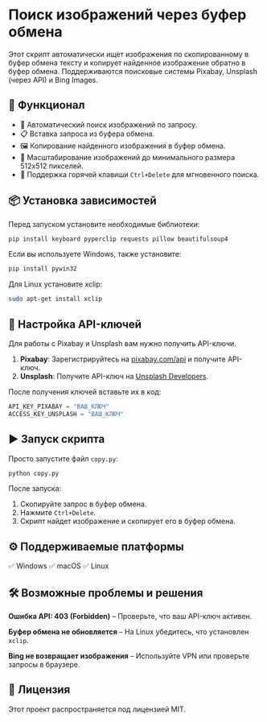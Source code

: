 # Поиск изображений через буфер обмена

Этот скрипт автоматически ищет изображения по скопированному в буфер обмена тексту и копирует найденное изображение обратно в буфер обмена. Поддерживаются поисковые системы Pixabay, Unsplash (через API) и Bing Images.

## 🚀 Функционал
- 🔎 Автоматический поиск изображений по запросу.
- 📋 Вставка запроса из буфера обмена.
- 🖼️ Копирование найденного изображения в буфер обмена.
- 🔄 Масштабирование изображений до минимального размера 512x512 пикселей.
- 📌 Поддержка горячей клавиши `Ctrl+Delete` для мгновенного поиска.

## 📦 Установка зависимостей
Перед запуском установите необходимые библиотеки:
```bash
pip install keyboard pyperclip requests pillow beautifulsoup4
```
Если вы используете Windows, также установите:
```bash
pip install pywin32
```
Для Linux установите xclip:
```bash
sudo apt-get install xclip
```

## 🔑 Настройка API-ключей
Для работы с Pixabay и Unsplash вам нужно получить API-ключи.

1. **Pixabay**: Зарегистрируйтесь на [pixabay.com/api](https://pixabay.com/api/) и получите API-ключ.
2. **Unsplash**: Получите API-ключ на [Unsplash Developers](https://unsplash.com/developers).

После получения ключей вставьте их в код:
```python
API_KEY_PIXABAY = "ВАШ_КЛЮЧ"
ACCESS_KEY_UNSPLASH = "ВАШ_КЛЮЧ"
```

## ▶️ Запуск скрипта
Просто запустите файл `copy.py`:
```bash
python copy.py
```
После запуска:
1. Скопируйте запрос в буфер обмена.
2. Нажмите `Ctrl+Delete`.
3. Скрипт найдет изображение и скопирует его в буфер обмена.

## ⚙️ Поддерживаемые платформы
✅ Windows
✅ macOS
✅ Linux

## 🛠 Возможные проблемы и решения
**Ошибка API: 403 (Forbidden)** – Проверьте, что ваш API-ключ активен.

**Буфер обмена не обновляется** – На Linux убедитесь, что установлен `xclip`.

**Bing не возвращает изображения** – Используйте VPN или проверьте запросы в браузере.

## 📜 Лицензия
Этот проект распространяется под лицензией MIT.

